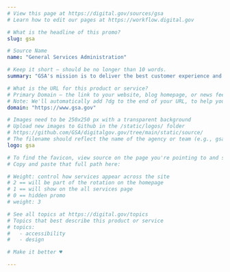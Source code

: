 ```yaml
---
# View this page at https://digital.gov/sources/gsa
# Learn how to edit our pages at https://workflow.digital.gov

# What is the headline of this promo?
slug: gsa

# Source Name
name: "General Services Administration"

# Keep it short — should be no longer than 10 words.
summary: "GSA's mission is to deliver the best customer experience and value in real estate, acquisition, and technology services to the government and the American people."

# What is the URL for this product or service?
# Primary Domain — the link to your website, blog homepage, or news feed. (e.g., https://18f.gsa.gov/)
# Note: We'll automatically add ?dg to the end of your URL, to help you track links back to your site.
domain: "https://www.gsa.gov"

# Images need to be 250x250 px with a transparent background
# Upload new images to Github in the /static/logos/ folder
# https://github.com/GSA/digitalgov.gov/tree/main/static/source/
# The filename should reflect the name of the agency or team (e.g., gsa-logo.png or 18f-logo.png)
logo: gsa

# To find the favicon, view source on the page you're pointing to and search for "favicon" or "icon". The path to the icon should be near the top.
# Copy and paste that full path here: 

# Weight: control how services appear across the site
# 2 == will be part of the rotation on the homepage
# 1 == will show on the all services page
# 0 == hidden promo
# weight: 3

# See all topics at https://digital.gov/topics
# Topics that best describe this product or service
# topics:
#   - accessibility
#   - design

# Make it better ♥

---
```

